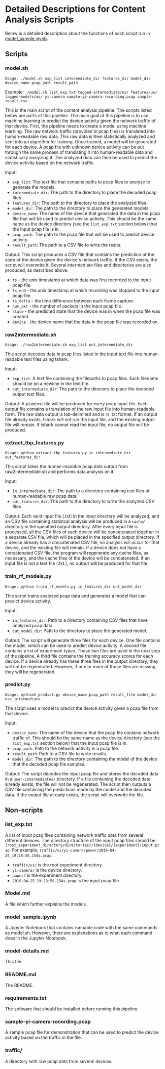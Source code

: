 # Detailed Descriptions for Content Analysis Scripts
Below is a detailed description about the functions of each script run in [model_sample.ipynb](model_sample.ipynb).

## Scripts

### model.sh
`Usage: ./model.sh exp_list intermediate_dir features_dir model_dir device_name pcap_path result_path`

Example: `./model.sh list_exp.txt tagged-intermediate/us/ features/us/ tagged-models/us/ yi-camera sample-yi-camera-recording.pcap sample-result.csv`

This is the main script of the content analysis pipeline. The scripts listed below are parts of this pipeline. The main goal of this pipeline is to use machine learning to predict the device activity given the network traffic of that device. First, the pipeline needs to create a model using machine learning. The raw network traffic (provided in pcap files) is translated into human-readable raw data. This raw data is then statistically analyzed and sent into an algorithm for training. Once trained, a model will be generated for each device. A pcap file with unknown device activity can be put through the same process of translating it into human-readable data and statistically analyzing it. The analyzed data can then be used to predict the device activity based on the network traffic.

Input:
- `exp_list`: The text file that contains paths to pcap files to analyze to generate the models.
- `intermediate_dir`: The path to the directory to place the decoded pcap files.
- `features_dir`: The path to the directory to place the analyzed files.
- `model_dir`: The path to the directory to place the generated models.
- `device_name`: The name of the device that generated the data in the pcap file that will be used to predict device activity. This should be the same name as the device directory (see the `list_exp.txt` section below) that the input pcap file is in.
- `pcap_path`: The path to the pcap file that will be used to predict device activity.
- `result_path`: The path to a CSV file to write the reslts.

Output:
This script produces a CSV file that contains the prediction of the state of the device given the device's network traffic. If the CSV exists, the script will overwrite it. Several intermediate files and directories are also produced, as described above.

- `ts` - the unix timestamp at which data was first recorded to the input pcap file.
- `ts_end` - the unix timestamp at which recording was stopped to the input pcap file.
- `ts_delta` - the time difference between each frame capture.
- `num_pkt` - the number of packets in the input pcap file.
- `state` - the predicted state that the device was in when the pcap file was created.
- `device` - the device name that the data in the pcap file was recorded on.

### raw2intermediate.sh
`Usage: ./raw2intermediate.sh exp_list out_intermediate_dir`

This script decodes data in pcap files listed in the input text file into human-readable text files using tshark.

Input:
- `exp_list`: A text file containing the filepaths to pcap files. Each filename should be on a newline in the text file.
- `out_intermediate_dir`: The path to the directory to place the decoded output text files.

Output:
A plaintext file will be produced for every pcap input file. Each output file contains a translation of the raw input file into human-readable form. The raw data output is tab-delimited and is in .txt format. If an output file already exists, tshark will not run the input file, and the existing output file will remain. If tshark cannot read the input file, no output file will be produced.

### extract_tbp_features.py
`Usage: python extract_tbp_features.py in_intermediate_dir out_features_dir`

This script takes the human-readable pcap data output from raw2intermediate.sh and performs data analysis on it.

Input:
- `in_intermediate_dir`: The path to a directory containing text files of human-readable raw pcap data.
- `out_features_dir`: The path to the directory to write the analyzed CSV files

Output:
Each valid input file (.txt) in the input directory will be analyzed, and an CSV file containing statistcal analysis will be produced in a `cache/` directory in the specified output directory. After every input file is processed, all the CSV files of each device will be concatenated together in a separate CSV file, which will be placed in the specified output directory. If a device already has a concatenated CSV file, no analysis will occur for that device, and the existing file will remain. If a device does not have a concatenated CSV file, the program will regenerate any cache files, as necessary, and the cache files of the device will be concatenated. If an input file is not a text file (.txt.), no output will be produced for that file.

### train_rf_models.py
`Usage: python train_rf_models.py in_features_dir out_model_dir`

This script trains analyzed pcap data and generates a model that can predict device activity.

Input:
- `in_features_dir`: Path to a directory containing CSV files that have analyzed pcap data.
- `out_model_dir`: Path to the directory to place the generated model.

Output:
The script will generate three files for each device. One file contains the model, which can be used to predict device activity. A second file contains a list of experiment types. These two files are used in the next step of the pipeline. A third file contains the training accuracy scores for each device. If a device already has these three files in the output directory, they will not be regenerated. However, if one or more of those files are missing, they will be regenerated.

### predict.py
`Usage: python3 predict.py device_name pcap_path result_file model_dir use_intermediate`

The script uses a model to predict the device activity given a pcap file from that device.

Input:
- `device_name`: The name of the device that the pcap file contains network traffic of. This should be the same name as the device directory (see the `list_exp.txt` section below) that the input pcap file is in.
- `pcap_path`: Path to the network activity in a pcap file.
- `result_path`: Path to a CSV file to write results.
- `model_dir`: The path to the directory containing the model of the device that the decoded pcap file samples.

Output:
The script decodes the input pcap file and stores the decoded data in a `user-intermediates/` directory. If a file containing the decoded data already exists, the file will not be regenerated. The script then outputs a CSV file containing the predictions made by the model and the decoded data. If the output file already exists, the script will overwrite the file.

## Non-scripts

### list_exp.txt
A list of input pcap files containing network traffic data from several different devices. The directory structure of the input pcap files should be: `{root_experiment_directory/directories}/{device}/{experiment}/input.pcap`. For example, `traffic/us/yi-camera/power/2019-04-25_19:28:58.154s.pcap`:

- `traffic/us/` is the root experiment directory.
- `yi-camera/` is the device directory.
- `power/` is the experiment directory.
- `2019-04-25_19:28:58.154s.pcap` is the input pcap file.

### Model.md
A file which further explains the models.

### model_sample.ipynb
A Jupyter Notebook that contains runnable code with the same commands as model.sh. However, there are explanations as to what each command does in the Jupyter Notebook.

### model-details.md
This file.

### README.md
The README.

### requirements.txt
The software that should be installed before running this pipeline.

### sample-yi-camera-recording.pcap
A sample pcap file for demonstration that can be used to predict the device activity based on the traffic in the file.

### traffic/
A directory with raw pcap data from several devices.
